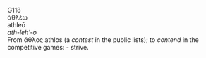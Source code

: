 <body>
  <p>G118<br>  ἀθλέω  <br> athleō  <br><i>ath-leh‘-o </i><br>From   ἄθλος    athlos   (a <i>contest</i> in the public lists); to <i>contend</i> in the competitive games: - strive.<br></p>
 </body>